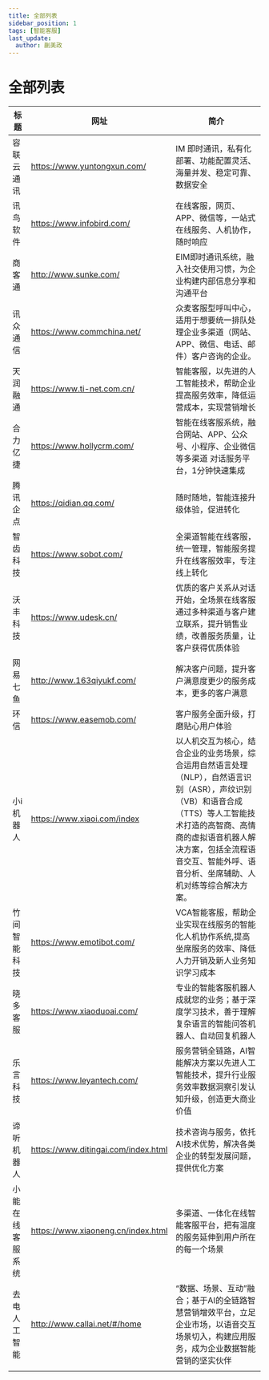 ```yaml
---
title: 全部列表
sidebar_position: 1
tags: [智能客服]
last_update:
  author: 蒯美政
---
```


# 全部列表

| 标题                   | 网址                                         | 简介                                                     |
| -------------------------- | ------------------------------------------------ | ------------------------------------------------------------ |
| 容联云通讯 | https://www.yuntongxun.com/ | IM 即时通讯，私有化部署、功能配置灵活、海量并发、稳定可靠、数据安全 |
| 讯鸟软件 | https://www.infobird.com/ | 在线客服，网页、APP、微信等，一站式在线服务、人机协作，随时响应 |
| 商客通 | http://www.sunke.com/ | EIM即时通讯系统，融入社交使用习惯，为企业构建内部信息分享和沟通平台 |
| 讯众通信 | https://www.commchina.net/ | 众麦客服型呼叫中心，适用于想要统一排队处理企业多渠道（网站、APP、微信、电话、邮件）客户咨询的企业。 |
| 天润融通 | https://www.ti-net.com.cn/ | 智能客服，以先进的人工智能技术，帮助企业提高服务效率，降低运营成本，实现营销增长 |
| 合力亿捷 | https://www.hollycrm.com/ | 智能在线客服系统，融合网站、APP、公众号、小程序、企业微信等多渠道 对话服务平台，1分钟快速集成 |
| 腾讯企点 | https://qidian.qq.com/ | 随时随地，智能连接升级体验，促进转化 |
| 智齿科技 | https://www.sobot.com/ | 全渠道智能在线客服，统一管理，智能服务提升在线客服效率，专注线上转化 |
| 沃丰科技 | https://www.udesk.cn/ | 优质的客户关系从对话开始，全场景在线客服 通过多种渠道与客户建立联系，提升销售业绩，改善服务质量，让客户获得优质体验 |
| 网易七鱼 | http://www.163qiyukf.com/ | 解决客户问题，提升客户满意度更少的服务成本，更多的客户满意 |
| 环信 | https://www.easemob.com/ | 客户服务全面升级，打磨贴心用户体验 |
| 小i机器人 | https://www.xiaoi.com/index | 以人机交互为核心，结合企业的业务场景，综合运用自然语言处理（NLP），自然语言识别（ASR），声纹识别（VB）和语音合成（TTS）等人工智能技术打造的高智商、高情商的虚拟语音机器人解决方案，包括全流程语音交互、智能外呼、语音分析、坐席辅助、人机对练等综合解决方案。 |
| 竹间智能科技 | https://www.emotibot.com/ | VCA智能客服，帮助企业实现在线服务的智能化人机协作系统,提高坐席服务的效率、降低人力开销及新人业务知识学习成本 |
| 晓多客服 | https://www.xiaoduoai.com/ | 专业的智能客服机器人 成就您的业务；基于深度学习技术，善于理解复杂语言的智能问答机器人、自动回复机器人 |
| 乐言科技 | https://www.leyantech.com/ | 服务营销全链路，AI智能解决方案以先进人工智能技术，提升行业服务效率数据洞察引发认知升级，创造更大商业价值 |
| 谛听机器人 | https://www.ditingai.com/index.html | 技术咨询与服务，依托AI技术优势，解决各类企业的转型发展问题，提供优化方案 |
| 小能在线客服系统 | https://www.xiaoneng.cn/index.html | 多渠道、一体化在线智能客服平台，把有温度的服务延伸到用户所在的每一个场景 |
| 去电人工智能 | http://www.callai.net/#/home | “数据、场景、互动”融合；基于AI的全链路智慧营销增效平台，立足企业市场，以语音交互场景切入，构建应用服务，成为企业数据智能营销的坚实伙伴 |
| | | |
